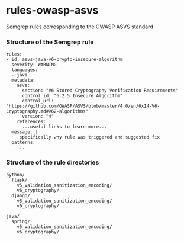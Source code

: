 # rules-owasp-asvs
Semgrep rules corresponding to the OWASP ASVS standard

### Structure of the Semgrep rule
```
rules:
- id: asvs-java-v6-crypto-insecure-algorithm
  severity: WARNING
  languages:
  - java
  metadata:
    asvs:
      section: "V6 Stored Cryptography Verification Requirements"
      control_id: "6.2.5 Insecure Algorithm"
      control_url: "https://github.com/OWASP/ASVS/blob/master/4.0/en/0x14-V6-Cryptography.md#v62-algorithms"
      version: "4"
    references:
    - ...useful links to learn more...
  message: |
     specifically why rule was triggered and suggested fix
  patterns:
    ...
```
### Structure of the rule directories
```
python/
  flask/
    v5_validation_sanitization_encoding/
    v6_cryptography/
  django/
    v5_validation_sanitization_encoding/
    v6_cryptography/

java/
  spring/
    v5_validation_sanitization_encoding/
    v6_cryptography/
```
